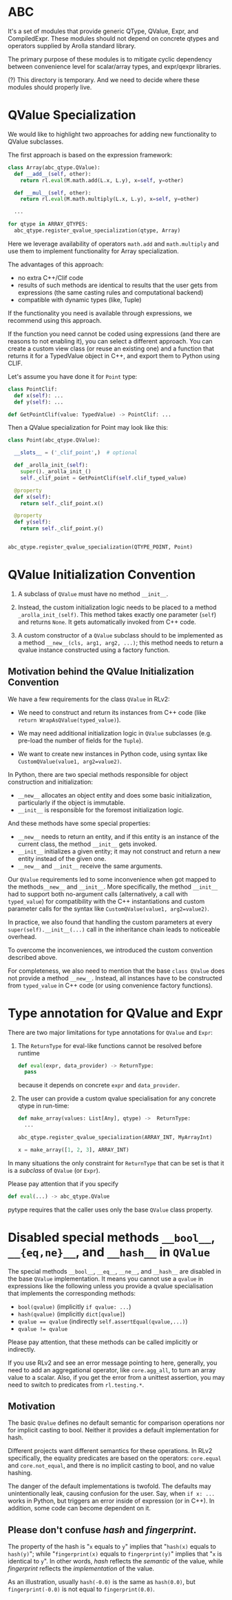 # ABC

It's a set of modules that provide generic QType, QValue, Expr, and
CompiledExpr. These modules should not depend on concrete qtypes and operators
supplied by Arolla standard library.

The primary purpose of these modules is to mitigate cyclic dependency between
convenience level for scalar/array types, and expr/qexpr libraries.

(?) This directory is temporary. And we need to decide where these modules
should properly live.

# QValue Specialization

We would like to highlight two approaches for adding new functionality to QValue
subclasses.

The first approach is based on the expression framework:

```python
class Array(abc_qtype.QValue):
  def __add__(self, other):
    return rl.eval(M.math.add(L.x, L.y), x=self, y=other)

  def __mul__(self, other):
    return rl.eval(M.math.multiply(L.x, L.y), x=self, y=other)

  ...

for qtype in ARRAY_QTYPES:
  abc_qtype.register_qvalue_specialization(qtype, Array)
```

Here we leverage availability of operators `math.add` and `math.multiply` and
use them to implement functionality for Array specialization.

The advantages of this approach:

*   no extra C++/Clif code
*   results of such methods are identical to results that the user gets from
    expressions (the same casting rules and computational backend)
*   compatible with dynamic types (like, Tuple)

If the functionality you need is available through expressions, we recommend
using this approach.

If the function you need cannot be coded using expressions (and there are
reasons to not enabling it), you can select a different approach. You can create
a custom view class (or reuse an existing one) and a function that returns it
for a TypedValue object in C++, and export them to Python using CLIF.

Let's assume you have done it for `Point` type:

```python
class PointClif:
  def x(self): ...
  def y(self): ...

def GetPointClif(value: TypedValue) -> PointClif: ...
```

Then a QValue specialization for Point may look like this:

```python
class Point(abc_qtype.QValue):

  __slots__ = ('_clif_point',)  # optional

  def _arolla_init_(self):
    super()._arolla_init_()
    self._clif_point = GetPointClif(self.clif_typed_value)

  @property
  def x(self):
    return self._clif_point.x()

  @property
  def y(self):
    return self._clif_point.y()


abc_qtype.register_qvalue_specialization(QTYPE_POINT, Point)
```

# QValue Initialization Convention

1.  A subclass of `QValue` must have no method `__init__`.

2.  Instead, the custom initialization logic needs to be placed to a method
    `_arolla_init_(self)`. This method takes exactly one parameter (`self`) and
    returns `None`. It gets automatically invoked from C++ code.

3.  A custom constructor of a `QValue` subclass should to be implemented as a
    method `__new__(cls, arg1, arg2, ...)`; this method needs to return a qvalue
    instance constructed using a factory function.

## Motivation behind the QValue Initialization Convention

We have a few requirements for the class `QValue` in RLv2:

*   We need to construct and return its instances from C++ code (like `return
    WrapAsQValue(typed_value)`).

*   We may need additional initialization logic in `QValue` subclasses (e.g.
    pre-load the number of fields for the `Tuple`).

*   We want to create new instances in Python code, using syntax like
    `CustomQValue(value1, arg2=value2)`.

In Python, there are two special methods responsible for object construction and
initialization:

*   `__new__` allocates an object entity and does some basic initialization,
    particularly if the object is immutable.
*   `__init__` is responsible for the foremost initialization logic.

And these methods have some special properties:

*   `__new__` needs to return an entity, and if this entity is an instance of
    the current class, the method `__init__` gets invoked.
*   `__init__` initializes a given entity; it may not construct and return a new
    entity instead of the given one.
*   `__new__` and `__init__` receive the same arguments.

Our `QValue` requirements led to some inconvenience when got mapped to the
methods`__new__` and `__init__`. More specifically, the method `__init__` had to
support both no-argument calls (alternatively, a call with `typed_value`) for
compatibility with the C++ instantiations and custom parameter calls for the
syntax like `CustomQValue(value1, arg2=value2)`.

In practice, we also found that handling the custom parameters at every
`super(self).__init__(...)` call in the inheritance chain leads to noticeable
overhead.

To overcome the inconveniences, we introduced the custom convention described
above.

For completeness, we also need to mention that the base `class QValue` does not
provide a method `__new__`. Instead, all instances have to be constructed from
`typed_value` in C++ code (or using convenience factory functions).

# Type annotation for QValue and Expr

There are two major limitations for type annotations for `QValue` and `Expr`:

1.  The `ReturnType` for eval-like functions cannot be resolved before runtime

    ```python
    def eval(expr, data_provider) -> ReturnType:
      pass
    ```

    because it depends on concrete `expr` and `data_provider`.

2.  The user can provide a custom qvalue specialisation for any concrete qtype
    in run-time:

    ```python
    def make_array(values: List[Any], qtype) ->  ReturnType:
      ...

    abc_qtype.register_qvalue_specialization(ARRAY_INT, MyArrayInt)

    x = make_array([1, 2, 3], ARRAY_INT)
    ```

In many situations the only constraint for `ReturnType` that can be set is that
it is a *subclass* of `QValue` (or `Expr`).

Please pay attention that if you specify

```python
def eval(...) -> abc_qtype.QValue
```

pytype requires that the caller uses only the base `QValue` class property.

# Disabled special methods `__bool__`, `__{eq,ne}__`, and `__hash__` in `QValue`

The special methods `__bool__`, `__eq__`, `__ne__`, and `__hash__` are disabled
in the base `QValue` implementation. It means you cannot use a `qvalue` in
expressions like the following unless you provide a qvalue specialisation that
implements the corresponding methods:

*   `bool(qvalue)` (implicitly `if qvalue: ...`)
*   `hash(qvalue)` (implicitly `dict[qvalue]`)
*   `qvalue == qvalue` (indirectly `self.assertEqual(qvalue,...)`)
*   `qvalue != qvalue`

Please pay attention, that these methods can be called implicitly or indirectly.

If you use RLv2 and see an error message pointing to here, generally, you need
to add an aggregational operator, like `core.agg_all`, to turn an array value to
a scalar. Also, if you get the error from a unittest assertion, you may need to
switch to predicates from `rl.testing.*`.

## Motivation

The basic `QValue` defines no default semantic for comparison operations nor for
implicit casting to bool. Neither it provides a default implementation for hash.

Different projects want different semantics for these operations. In RLv2
specifically, the equality predicates are based on the operators: `core.equal`
and `core.not_equal`, and there is no implicit casting to bool, and no value
hashing.

The danger of the default implementations is twofold. The defaults may
unintentionally leak, causing confusion for the user. Say, when `if x: ...`
works in Python, but triggers an error inside of expression (or in C++). In
addition, some code can become dependent on it.

## Please don't confuse *hash* and *fingerprint*.

The property of the hash is "`x` equals to `y`" implies that "`hash(x)` equals
to `hash(y)`"; while "`fingerprint(x)` equals to  `fingerprint(y)`" implies that
"`x` is identical to `y`". In other words, *hash* reflects the *semantic* of
the value, while *fingerprint* reflects the *implementation* of the value.

As an illustration, usually `hash(-0.0)` is the same as `hash(0.0)`, but
`fingerprint(-0.0)` is not equal to `fingerprint(0.0)`.
